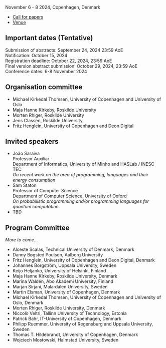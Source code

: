 
November 6 - 8 2024, Copenhagen, Denmark

* [Call for papers](call-for-paper.md)
* [Venue](venue.md)

## Important dates (Tentative)

Submission of abstracts: September 24, 2024 23:59 AoE<br>
Notification: October 15, 2024<br>
Registration deadline: October 22, 2024, 23:59 AoE<br>
Final version abstract submission: October 29, 2024, 23:59 AoE<br>
Conference dates: 6-8 November 2024


## Organisation committee

  * Michael Kirkedal Thomsen, University of Copenhagen and University of Oslo
  * Maja Hanne Kirkeby, Roskilde University
  * Morten Rhiger, Roskilde University
  * Jens Classen, Roskilde University
  * Fritz Henglein, University of Copenhagen and Deon Digital

## Invited speakers

* João Saraiva<br>
  Professor Auxiliar<br>
  Department of Informatics, University of Minho and HASLab / INESC TEC<br>
  _On recent work on the area of programming, languages and their energy consumption_
* Sam Staton<br>
  Professor of Computer Science<br>
  Department of Computer Science, University of Oxford<br>
  _On probabilistic programming and/or programming languages for quantum computation_
* TBD

## Program Committee

_More to come..._

  * Alceste Scalas, Technical University of Denmark, Denmark
  * Danny Bøgsted Poulsen, Aalborg University
  * Fritz Henglein, University of Copenhagen and Deon Digital, Denmark
  * Johannes Borgström, Uppsala University, Sweden
  * Keijo Heljanko, University of Helsinki, Finland
  * Maja Hanne Kirkeby, Roskilde University, Denmark
  * Marina Waldén, Abo Akademi University, Finland
  * Marjan Sirjani, Malardalen University, Sweden
  * Martin Elsman, University of Copenhagen, Denmark
  * Michael Kirkedal Thomsen, University of Copenhagen and University of Oslo, Denmark
  * Morten Rhiger, Roskilde University, Denmark
  * Niccolò Veltri, Tallinn University of Technology, Estonia
  * Patrick Bahr, IT-University of Copenhagen, Denmark
  * Philipp Ruemmer, University of Regensburg and Uppsala University, Sweden
  * Thomas T. Hildebrandt, University of Copenhagen, Denmark
  * Wojciech Mostowski, Halmstad University, Sweden


